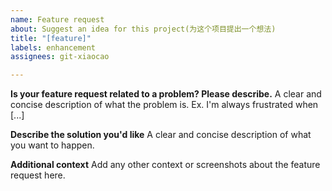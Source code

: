 ```yaml
---
name: Feature request
about: Suggest an idea for this project(为这个项目提出一个想法)
title: "[feature]"
labels: enhancement
assignees: git-xiaocao

---
```


**Is your feature request related to a problem? Please describe.**
A clear and concise description of what the problem is. Ex. I'm always frustrated when [...]

**Describe the solution you'd like**
A clear and concise description of what you want to happen.

**Additional context**
Add any other context or screenshots about the feature request here.
